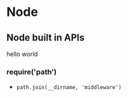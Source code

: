 # Node

## Node built in APIs

hello world

### require('path')

* `path.join(__dirname, 'middleware')`

